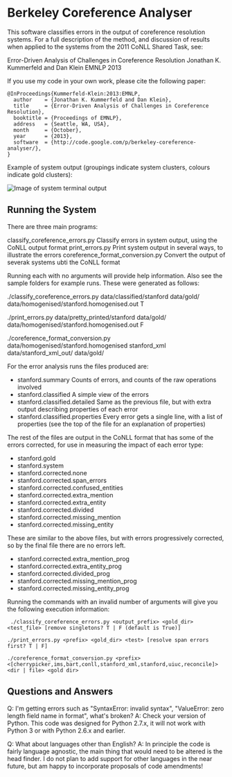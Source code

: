 # Berkeley Coreference Analyser


This software classifies errors in the output of coreference resolution
systems.  For a full description of the method, and discussion of results when
applied to the systems from the 2011 CoNLL Shared Task, see:

   Error-Driven Analysis of Challenges in Coreference Resolution
   Jonathan K. Kummerfeld and Dan Klein
   EMNLP 2013

If you use my code in your own work, please cite the following paper:

```
@InProceedings{Kummerfeld-Klein:2013:EMNLP,
  author    = {Jonathan K. Kummerfeld and Dan Klein},
  title     = {Error-Driven Analysis of Challenges in Coreference Resolution},
  booktitle = {Proceedings of EMNLP},
  address   = {Seattle, WA, USA},
  month     = {October},
  year      = {2013},
  software  = {http://code.google.com/p/berkeley-coreference-analyser/},
}
```

Example of system output (groupings indicate system clusters, colours indicate gold clusters):

![Image of system terminal output](http://www.jkk.name/berkeley-coreference-analyser/example_coref_analysis_output.png)

##  Running the System

There are three main programs:

   classify_coreference_errors.py
     Classify errors in system output, using the CoNLL output format
   print_errors.py
     Print system output in several ways, to illustrate the errors
   coreference_format_conversion.py
     Convert the output of severak systems ubti the CoNLL format

Running each with no arguments will provide help information.  Also see the
sample folders for example runs.  These were generated as follows:

./classify_coreference_errors.py data/classified/stanford data/gold/ data/homogenised/stanford.homogenised.out T

./print_errors.py data/pretty_printed/stanford data/gold/ data/homogenised/stanford.homogenised.out F

./coreference_format_conversion.py data/homogenised/stanford.homogenised stanford_xml data/stanford_xml_out/ data/gold/


For the error analysis runs the files produced are:
- stanford.summary
   Counts of errors, and counts of the raw operations involved
- stanford.classified
   A simple view of the errors
- stanford.classified.detailed
   Same as the previous file, but with extra output describing properties of
   each error
- stanford.classified.properties
	 Every error gets a single line, with a list of properties (see the top of
	 the file for an explanation of properties)

 The rest of the files are output in the CoNLL format that has some of the
 errors corrected, for use in measuring the impact of each error type:
 - stanford.gold
 - stanford.system
 - stanford.corrected.none
 - stanford.corrected.span_errors
 - stanford.corrected.confused_entities
 - stanford.corrected.extra_mention
 - stanford.corrected.extra_entity
 - stanford.corrected.divided
 - stanford.corrected.missing_mention
 - stanford.corrected.missing_entity

 These are similar to the above files, but with errors progressively corrected,
 so by the final file there are no errors left.
 - stanford.corrected.extra_mention_prog
 - stanford.corrected.extra_entity_prog
 - stanford.corrected.divided_prog
 - stanford.corrected.missing_mention_prog
 - stanford.corrected.missing_entity_prog


Running the commands with an invalid number of arguments will give you the
following execution information:

`  ./classify_coreference_errors.py <output_prefix> <gold_dir> <test_file> [remove singletons? T | F (default is True)] `

` ./print_errors.py <prefix> <gold_dir> <test> [resolve span errors first? T | F] `

` ./coreference_format_conversion.py <prefix> <[cherrypicker,ims,bart,conll,stanford_xml,stanford,uiuc,reconcile]> <dir | file> <gold dir> `

##  Questions and Answers

Q: I'm getting errors such as "SyntaxError: invalid syntax", "ValueError: zero
length field name in format", what's broken?
A: Check your version of Python.  This code was designed for Python 2.7.x, it
will not work with Python 3 or with Python 2.6.x and earlier.

Q: What about languages other than English?
A: In principle the code is fairly language agnostic, the main thing that would
need to be altered is the head finder.  I do not plan to add support for other
languages in the near future, but am happy to incorporate proposals of code
amendments!

